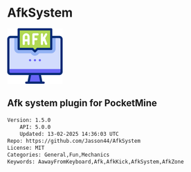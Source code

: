 # AfkSystem
<img src="https://raw.githubusercontent.com/Jasson44/AfkSystem/80991dfef000a576c271f5ad9b1487cceb171e93/assets/icon.png" width="128" height="128" />

## Afk system plugin for PocketMine
```properties
Version: 1.5.0
    API: 5.0.0
    Updated: 13-02-2025 14:36:03 UTC
Repo: https://github.com/Jasson44/AfkSystem
License: MIT
Categories: General,Fun,Mechanics
Keywords: AawayFromKeyboard,Afk,AfkKick,AfkSystem,AfkZone
```